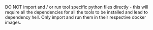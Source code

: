 DO NOT import and / or run tool specific python files directly - this will require all the
dependencies for all the tools to be installed and lead to dependency hell. Only import and
run them in their respective docker images.